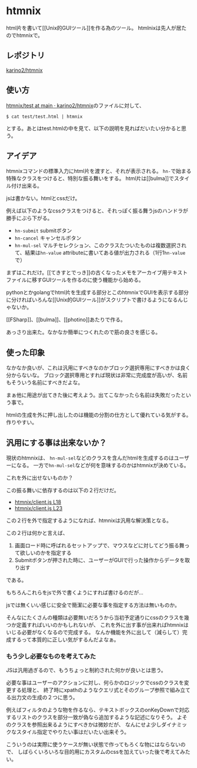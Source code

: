 # htmnix

html片を書いて[[Unix的GUIツール]]を作る為のツール。
htmlnixは先人が居たのでhtmnixで。

## レポジトリ

[karino2/htmnix](https://github.com/karino2/htmnix)

## 使い方

[htmnix/test at main · karino2/htmnix](https://github.com/karino2/htmnix/tree/main/test)のファイルに対して、

```
$ cat test/test.html | htmnix
```

とする。あとはtest.htmlの中を見て、以下の説明を見ればだいたい分かると思う。

## アイデア

htmnixコマンドの標準入力にhtml片を渡すと、それが表示される。
`hn-`で始まる特殊なクラスをつけると、特別な振る舞いをする。
html片は[[bulma]]でスタイル付け出来る。

jsは書かない。htmlとcssだけ。

例えば以下のようなcssクラスをつけると、それっぽく振る舞うjsのハンドラが勝手にぶら下がる。

- `hn-submit` submitボタン
- `hn-cancel` キャンセルボタン
- `hn-mul-sel` マルチセレクション、このクラスたついたものは複数選択されて、結果は`hn-value` attributeに書いてある値が出力される（1行1`hn-value`で）

まずはこれだけ。[[てきすとでっき]]の古くなったメモをアーカイブ用テキストファイルに移すGUIツールを作るのに使う機能から始める。

pythonとかgolangでhtml片を生成する部分とこのhtmnixでGUIを表示する部分に分ければいろんな[[Unix的GUIツール]]がスクリプトで書けるようになるんじゃないか。

[[FSharp]]、[[bulma]]、[[photino]]あたりで作る。

あっさり出来た。なかなか簡単につくれたので筋の良さを感じる。

## 使った印象

なかなか良いが、これは汎用にすべきなのかブロック選択専用にすべきかは良く分からないな。
ブロック選択専用とすれば現状は非常に完成度が高いが、名前もそういう名前にすべきだよな。

まぁ他に用途が出てきた後に考えよう。出てこなかったら名前は失敗だったという事で。

htmlの生成を外に押し出したのは機能の分割の仕方として優れている気がする。作りやすい。

## 汎用にする事は出来ないか？

現状のhtmnixは、
`hn-mul-sel`などのクラスを含んだhtmlを生成するのはユーザーになる。
一方で`hn-mul-sel`などが何を意味するのかはhtmnixが決めている。

これを外に出せないものか？

この振る舞いに依存するのは以下の２行だけだ。

- [htmnix/client.js L18](https://github.com/karino2/htmnix/blob/main/assets/client.js#L18)
- [htmnix/client.js L23](https://github.com/karino2/htmnix/blob/main/assets/client.js#L23)

この２行を外で指定するようになれば、htmnixは汎用な解決策となる。

この２行は何かと言えば、

1. 画面ロード時に呼ばれるセットアップで、マウスなどに対してどう振る舞って欲しいのかを指定する
2. Submitボタンが押された時に、ユーザーがGUIで行った操作からデータを取り出す

である。

もちろんこれらをjsで外で書くようにすれば書けるのだが…

jsでは無くいい感じに安全で簡潔に必要な事を指定する方法は無いものか。

そんなにたくさんの種類は必要無いだろうから当初予定通りにcssのクラスを幾つか定義すればいいのかもしれないが、
これを外に出す事が出来ればhtmnixはいじる必要がなくなるので完成する。
なんか機能を外に出して（減らして）完成するって本質的に正しい気がするんだよなぁ。

### もう少し必要なものを考えてみた

JSは汎用過ぎるので、もうちょっと制約された何かが良いとは思う。

必要な事はユーザーのアクションに対し、何らかのロジックでcssのクラスを変更する処理と、
終了時にxpathのようなクエリ式とそのグループ参照で組み立てる出力文の生成の２つに思う。

例えばフィルタのような物を作るなら、テキストボックスのonKeyDownで対応するリストのクラスを部分一致が偽なら追加するような記述になりそう。
よそのクラスを参照出来るようにすべきかは微妙だが、
なんにせよ少しダイナミックなスタイル指定でやりたい事はだいたい出来そう。

こういうのは実際に使うケースが無い状態で作ってもろくな物にはならないので、
しばらくいろいろな目的用にカスタムのcssを加えていった後で考えてみたい。
